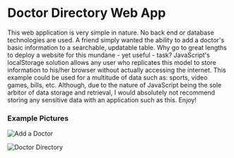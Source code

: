 # Doctor Directory Web App

This web application is very simple in nature.  No back end or database technologies are used.  A friend simply wanted the ability to add a doctor's basic information to a searchable, updatable table.  Why go to great lengths to deploy a website for this mundane - yet useful - task?  JavaScript's localStorage solution allows any user who replicates this model to store information to his/her browser without actually accessing the internet.  This example could be used for a multitude of data such as: sports, video games, bills, etc.  Although, due to the nature of JavaScript being the sole arbitor of data storage and retrieval, I would absolutely not recommend storing any sensitive data with an application such as this. Enjoy!

### Example Pictures

![Add a Doctor](images/add-a-doctor)

![Doctor Directory](images/doctor-directory)